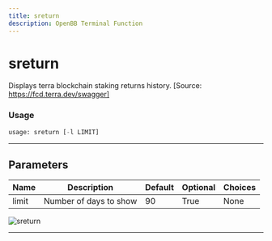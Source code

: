 ```yaml
---
title: sreturn
description: OpenBB Terminal Function
---
```


# sreturn

Displays terra blockchain staking returns history. [Source: https://fcd.terra.dev/swagger]

### Usage

```python
usage: sreturn [-l LIMIT]
```

---

## Parameters

| Name | Description | Default | Optional | Choices |
| ---- | ----------- | ------- | -------- | ------- |
| limit | Number of days to show | 90 | True | None |

![sreturn](https://user-images.githubusercontent.com/46355364/154054156-d57ad946-88dd-4766-a4f9-ec5a9bfebab7.png)

---
